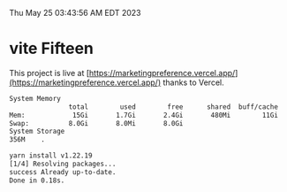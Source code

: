 Thu May 25 03:43:56 AM EDT 2023

# vite Fifteen


This project is live at [https://marketingpreference.vercel.app/](https://marketingpreference.vercel.app/) thanks to Vercel.

```bash
System Memory
               total        used        free      shared  buff/cache   available
Mem:            15Gi       1.7Gi       2.4Gi       480Mi        11Gi        12Gi
Swap:          8.0Gi       8.0Mi       8.0Gi
System Storage
356M	.
```
```bash
yarn install v1.22.19
[1/4] Resolving packages...
success Already up-to-date.
Done in 0.18s.
```
```bash

